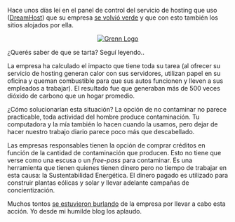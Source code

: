 <html><body><p>Hace unos días leí en el panel de control del servicio de hosting que uso (<a href="http://www.dreamhost.com/" title="DH" target="_blank">DreamHost</a>) que su empresa <a href="http://www.dreamhost.com/aboutus-green.html" title="DG goes reen" target="_blank">se volvió verde</a> y que con esto también los sitios alojados por ella.

</p><p style="text-align: center"><a href="http://www.dreamhost.com/green.cgi" title="Green Test"><img src="http://www.dreamhost.com/images/green5.png" title="Grenn Logo" alt="Grenn Logo"></a></p>

¿Querés saber de que se tarta? Seguí leyendo.. <!--more-->



La empresa ha calculado el impacto que tiene toda su tarea (al ofrecer su servicio de hosting generan calor con sus servidores, utilizan papel en su oficina y queman combustible para que sus autos funcionen y lleven a sus empleados a trabajar). El resultado fue que generaban más de 500 veces dióxido de carbono que un hogar promedio.



¿Cómo solucionarían esta situación? La opción de no contaminar no parece practicable, toda actividad del hombre produce contaminación. Tu computadora y la mía también lo hacen cuando la usamos, pero dejar de hacer nuestro trabajo diario parece poco más que descabellado.



Las empresas responsables tienen la opción de comprar créditos en función de la cantidad de contaminación que producen. Esto no tiene que verse como una escusa o un <em>free-pass</em> para contaminar. Es una herramienta que tienen quienes tienen dinero pero no tiempo de trabajar en esta causa: la Sustentabilidad Energética. El dinero pagado es utilizado para construir plantas eólicas y solar y llevar adelante campañas de concientización.



Muchos tontos <a href="http://digg.com/tech_news/DreamHost_Goes_Green" title="DH goes green en Digg" target="_blank">se estuvieron burlando</a> de la empresa por llevar a cabo esta acción. Yo desde mi humilde blog los aplaudo.</body></html>